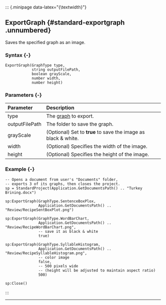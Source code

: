 ::: {.minipage data-latex="{\textwidth}"}
## ExportGraph {#standard-exportgraph .unnumbered}

Saves the specified graph as an image.

### Syntax {-}

```{sql}
ExportGraph(GraphType type,
            string outputFilePath,
            boolean grayScale,
            number width,
            number height)
```

### Parameters {-}

**Parameter** | **Description**
| :-- | :-- |
type | The [graph](#graphtype) to export.
outputFilePath | The folder to save the graph.
grayScale | (Optional) Set to **true** to save the image as black &amp; white.
width | (Optional) Specifies the width of the image.
height | (Optional) Specifies the height of the image.

### Example {-}

```{sql}
-- Opens a document from user's "Documents" folder,
-- exports 3 of its graphs, then closes the project.
sp = StandardProject(Application.GetDocumentsPath() .. "Turkey Brining.docx")

sp:ExportGraph(GraphType.SentenceBoxPlox,
               Application.GetDocumentsPath() .. "Review/RecipeSentBoxPlot.png")

sp:ExportGraph(GraphType.WordBarChart,
               Application.GetDocumentsPath() .. "Review/RecipeWordBarChart.png",
               -- save it as black & white
               true)

sp:ExportGraph(GraphType.SyllableHistogram,
               Application.GetDocumentsPath() .. "Review/RecipeSyllableHistogram.png",
               -- color image
               false,
               -- 500 pixels wide
               -- (height will be adjusted to maintain aspect ratio)
               500)

sp:Close()
```
:::

***
